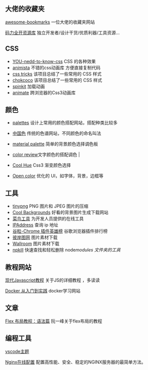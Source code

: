 ## 大佬的收藏夹

[awesome-bookmarks](https://panjiachen.github.io/awesome-bookmarks/)  一位大佬的收藏夹网站

[码力全开资源库](https://maliquankai.com/designnav/) 独立开发者/设计干货/优质利器/工具资源...

## CSS

- [YOU-nedd-to-know-css](https://lhammer.cn/You-need-to-know-css/#/zh-cn/)  CSS 的各种效果
- [animista](https://animista.net/) 不错的css动画库  方便直接复制代码
- [css tricks](https://qishaoxuan.github.io/css_tricks/) 该项目总结了一些常用的 CSS 样式
- [chokcoco](https://chokcoco.github.io/CSS-Inspiration/#/./init)  该项目总结了一些常用的 CSS 样式
- [spinkit](https://tobiasahlin.com/spinkit/) 加载动画
- [animate](https://animate.style/) 跨浏览器的Css3动画库

## 颜色
- [palettes](https://flatuicolors.com/ )  设计上常用的颜色搭配网站，搭配种类比较多

 - [中国色]( http://zhongguose.com/) 传统的色谱网站，不同颜色的命名叫法  
 - [material palette](https://www.materialpalette.com/) 简单的背景颜色选择调色板                 
 - [color review](https://color.review/)文字颜色的搭配调色                       |
 - [Cool Hue](https://webkul.github.io/coolhue/ ) Css3 渐变颜色选择                        
 - [Open color](https://yeun.github.io/open-color/#red)  优化的 UI，如字体，背景，边框等          

## 工具

- [tinypng](https://tinypng.com/) PNG 图片和 JPEG 图片的压缩
- [Cool Backgrounds](https://coolbackgrounds.io/)   好看的背景图片生成下载网站
- [菜鸟工具](https://c.runoob.com/)   为开发人员提供的在线工具
- [IPAddress](https://www.ipaddress.com/)   查询 ip 地址
- [谷粒-Chrome 插件英雄榜](https://zhaoolee.gitbooks.io/chrome/content/)    谷歌浏览器插件排行榜
- [彼岸图网](https://pic.netbian.com/) 图片素材下载
- [Wallroom](https://wallroom.io/)   图片素材下载
- [npkill](https://npkill.js.org/) 快速查找和轻松删除 node*modules 文件夹的工具*

## 教程网站

[现代Javascript教程](https://zh.javascript.info/) 关于JS的详细教程 ，多读读

[Docker 从入门到实践](https://vuepress.mirror.docker-practice.com/) docker学习网站

## 文章

[Flex 布局教程：语法篇](http://www.ruanyifeng.com/blog/2015/07/flex-grammar.html)  阮一峰关于flex布局的教程

## 编程工具

[vscode主题](https://marketplace.visualstudio.com/search?target=VSCode&category=Themes&sortBy=Installs) 

[Nginx在线配置](https://www.digitalocean.com/community/tools/nginx?global.app.lang=zhCN) 配置高性能、安全、稳定的NGINX服务器的最简单方法。

